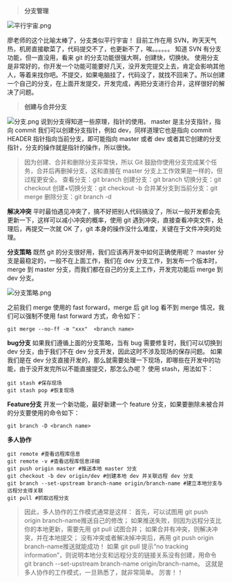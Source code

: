 > **分支管理**

![平行宇宙.png](http://upload-images.jianshu.io/upload_images/4712888-32d0350555760480.png?imageMogr2/auto-orient/strip%7CimageView2/2/w/1240)

廖老师的这个比喻太棒了，分支类似平行宇宙！
目前工作在用 SVN，昨天天气热，机房直接歇菜了，代码提交不了，也更新不了，唉。。。。。。
知道 SVN 有分支功能，但一直没用，看来 git 的分支功能很强大啊，创建快，切换快。
使用分支是非常好的，你开发一个功能可能要好几天，没开发完提交上去，肯定会影响其他人，等着来找你吧。不提交，如果电脑挂了，代码没了，就找不回来了。所以创建一个自己的分支，在上面开发提交，开发完成，再把分支进行合并，这样很好的解决了问题。

> **创建与合并分支**

![分支.png](http://upload-images.jianshu.io/upload_images/4712888-c151f2f9624f01af.png?imageMogr2/auto-orient/strip%7CimageView2/2/w/1240)
说到分支得知道一些原理，指针的使用。
master 是主分支指针，指向 commit
我们可以创建分支指针，例如 dev，同样道理它也是指向 commit
HEADER 指针指向当前分支，即可能指向 master 或者 dev 或者其它创建的分支指针，分支的操作就是指针的操作，所以很快。

> 因为创建、合并和删除分支非常快，所以 Git 鼓励你使用分支完成某个任务，合并后再删掉分支，这和直接在 master 分支上工作效果是一样的，但过程更安全。
> 查看分支：git branch
创建分支：git branch <name>
切换分支：git checkout <name>
创建+切换分支：git checkout -b <name>
合并某分支到当前分支：git merge <name>
删除分支：git branch -d <name>

**解决冲突**
平时最怕遇见冲突了，搞不好把别人代码搞没了，所以一般开发都会先更新一下，这样可以减小冲突的概率，使用 git 遇到冲突，直接查看冲突文件，处理后，再提交一次就 OK 了，git 本身的操作没什么难度，关键在于文件冲突的处理。

**分支策略**
既然 git 的分支很好用，我们应该再开发中如何正确使用呢？
master 分支是最稳定的，一般不在上面工作，我们在 dev 分支工作，到发布一个版本时，merge 到 master 分支，而我们都在自己的分支上工作，开发完功能后 merge 到 dev 分支。

![分支策略.png](http://upload-images.jianshu.io/upload_images/4712888-b9a179c8a11d5751.png?imageMogr2/auto-orient/strip%7CimageView2/2/w/1240)

之前我们 merge 使用的 fast forward，merge 后 git log 看不到 merge 情况，我们可以强制不使用 fast forward 方式，命令如下：
```git
git merge --no-ff -m "xxx"  <branch name>
```
**bug分支**
如果我们遵循上面的分支策略，当有 bug 需要修复时，我们可以切换到 dev 分支，由于我们不在 dev 分支开发，因此这时不涉及现场的保存问题。
如果我们是在 dev 分支直接开发的，那么就需要处理一下现场，即哪些在开发中的功能，由于没开发完所以不能直接提交，那怎么办呢？
使用 stash，用法如下：
```git
git stash #保存现场
git stash pop #恢复现场
```
**Feature分支**
开发一个新功能，最好新建一个 feature 分支，如果要删除未被合并的分支要使用的命令如下：
```git
git branch -D <branch name>
```
**多人协作**
```git
git remote #查看远程库信息
git remote -v #查看远程库信息详细
git push origin master #推送本地 master 分支
git checkout -b dev origin/dev #创建本地 dev 并关联远程 dev 分支
git branch --set-upstream branch-name origin/branch-name #建立本地分支与远程分支得关联
git pull #抓取远程分支
```
> 因此，多人协作的工作模式通常是这样：
首先，可以试图用 git push origin branch-name推送自己的修改；
如果推送失败，则因为远程分支比你的本地更新，需要先用 git pull 试图合并；
如果合并有冲突，则解决冲突，并在本地提交；
没有冲突或者解决掉冲突后，再用 git push origin branch-name推送就能成功！
如果 git pull 提示“no tracking information”，则说明本地分支和远程分支的链接关系没有创建，用命令 git branch --set-upstream branch-name origin/branch-name。
这就是多人协作的工作模式，一旦熟悉了，就非常简单。
厉害！！
